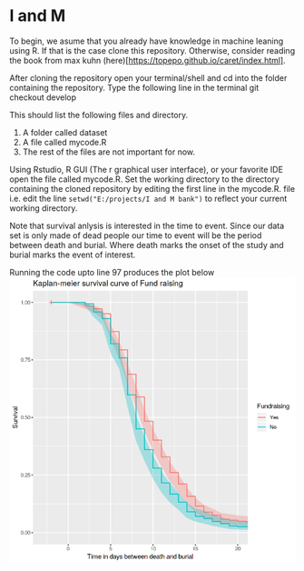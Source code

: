 # I and M
To begin, we asume that you already have knowledge in machine leaning using R. If that is the case clone this repository. Otherwise, consider reading the book from max kuhn (here)[https://topepo.github.io/caret/index.html].

After cloning the repository open your terminal/shell and cd into the folder containing the repository.
Type the following line in the terminal
git checkout develop

This should list the following files and directory.
1. A folder called dataset
2. A file called mycode.R
3. The rest of the files are not important for now.

Using Rstudio, R GUI (The r graphical user interface), or your favorite IDE open the file called 
mycode.R.
Set the working directory to the directory containing the cloned repository by editing the first
line in the mycode.R. file i.e. edit the line `setwd("E:/projects/I and M bank")` to reflect your current
working directory. 

Note that survival anlysis is interested in the time to event. Since our data set is only made of
dead people our time to event will be the period between death and burial. Where death marks the 
onset of the study and burial marks the event of interest.

Running the code upto line 97 produces the plot below
![alt text](https://github.com/cycks/IandM/blob/develop/Outputs/kmplot.png)



